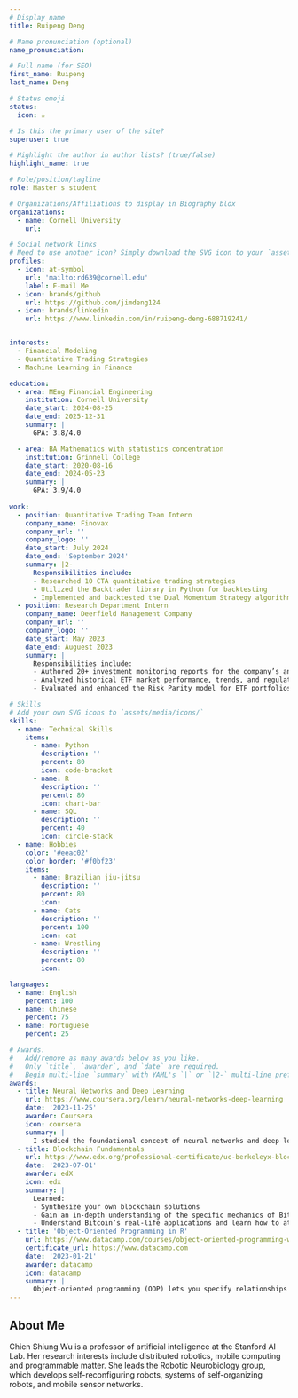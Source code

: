 ```yaml
---
# Display name
title: Ruipeng Deng

# Name pronunciation (optional)
name_pronunciation: 

# Full name (for SEO)
first_name: Ruipeng
last_name: Deng

# Status emoji
status:
  icon: ☕️

# Is this the primary user of the site?
superuser: true

# Highlight the author in author lists? (true/false)
highlight_name: true

# Role/position/tagline
role: Master's student

# Organizations/Affiliations to display in Biography blox
organizations:
  - name: Cornell University
    url: 

# Social network links
# Need to use another icon? Simply download the SVG icon to your `assets/media/icons/` folder.
profiles:
  - icon: at-symbol
    url: 'mailto:rd639@cornell.edu'
    label: E-mail Me
  - icon: brands/github
    url: https://github.com/jimdeng124
  - icon: brands/linkedin
    url: https://www.linkedin.com/in/ruipeng-deng-688719241/


interests:
  - Financial Modeling
  - Quantitative Trading Strategies
  - Machine Learning in Finance

education:
  - area: MEng Financial Engineering
    institution: Cornell University
    date_start: 2024-08-25
    date_end: 2025-12-31
    summary: |
      GPA: 3.8/4.0

  - area: BA Mathematics with statistics concentration
    institution: Grinnell College
    date_start: 2020-08-16
    date_end: 2024-05-23
    summary: |
      GPA: 3.9/4.0
      
work:
  - position: Quantitative Trading Team Intern
    company_name: Finovax
    company_url: ''
    company_logo: ''
    date_start: July 2024
    date_end: 'September 2024'
    summary: |2-
      Responsibilities include:
      - Researched 10 CTA quantitative trading strategies
      - Utilized the Backtrader library in Python for backtesting
      - Implemented and backtested the Dual Momentum Strategy algorithm
  - position: Research Department Intern
    company_name: Deerfield Management Company
    company_url: ''
    company_logo: ''
    date_start: May 2023
    date_end: Auguest 2023
    summary: |
      Responsibilities include:
      - Authored 20+ investment monitoring reports for the company’s annual portfolio review
      - Analyzed historical ETF market performance, trends, and regulatory environment using data from leading mutual funds
      - Evaluated and enhanced the Risk Parity model for ETF portfolios by back-testing in a Python-based virtual trading environment

# Skills
# Add your own SVG icons to `assets/media/icons/`
skills:
  - name: Technical Skills
    items:
      - name: Python
        description: ''
        percent: 80
        icon: code-bracket
      - name: R
        description: ''
        percent: 80
        icon: chart-bar
      - name: SQL
        description: ''
        percent: 40
        icon: circle-stack
  - name: Hobbies
    color: '#eeac02'
    color_border: '#f0bf23'
    items:
      - name: Brazilian jiu-jitsu
        description: ''
        percent: 80
        icon:
      - name: Cats
        description: ''
        percent: 100
        icon: cat
      - name: Wrestling
        description: ''
        percent: 80
        icon: 

languages:
  - name: English
    percent: 100
  - name: Chinese
    percent: 75
  - name: Portuguese
    percent: 25

# Awards.
#   Add/remove as many awards below as you like.
#   Only `title`, `awarder`, and `date` are required.
#   Begin multi-line `summary` with YAML's `|` or `|2-` multi-line prefix and indent 2 spaces below.
awards:
  - title: Neural Networks and Deep Learning
    url: https://www.coursera.org/learn/neural-networks-deep-learning
    date: '2023-11-25'
    awarder: Coursera
    icon: coursera
    summary: |
      I studied the foundational concept of neural networks and deep learning. By the end, I was familiar with the significant technological trends driving the rise of deep learning; build, train, and apply fully connected deep neural networks; implement efficient (vectorized) neural networks; identify key parameters in a neural network’s architecture; and apply deep learning to your own applications.
  - title: Blockchain Fundamentals
    url: https://www.edx.org/professional-certificate/uc-berkeleyx-blockchain-fundamentals
    date: '2023-07-01'
    awarder: edX
    icon: edx
    summary: |
      Learned:
      - Synthesize your own blockchain solutions
      - Gain an in-depth understanding of the specific mechanics of Bitcoin
      - Understand Bitcoin’s real-life applications and learn how to attack and destroy Bitcoin, Ethereum, smart contracts and Dapps, and alternatives to Bitcoin’s Proof-of-Work consensus algorithm
  - title: 'Object-Oriented Programming in R'
    url: https://www.datacamp.com/courses/object-oriented-programming-with-s3-and-r6-in-r
    certificate_url: https://www.datacamp.com
    date: '2023-01-21'
    awarder: datacamp
    icon: datacamp
    summary: |
      Object-oriented programming (OOP) lets you specify relationships between functions and the objects that they can act on, helping you manage complexity in your code. This is an intermediate level course, providing an introduction to OOP, using the S3 and R6 systems. S3 is a great day-to-day R programming tool that simplifies some of the functions that you write. R6 is especially useful for industry-specific analyses, working with web APIs, and building GUIs.
---
```


## About Me

Chien Shiung Wu is a professor of artificial intelligence at the Stanford AI Lab. Her research interests include distributed robotics, mobile computing and programmable matter. She leads the Robotic Neurobiology group, which develops self-reconfiguring robots, systems of self-organizing robots, and mobile sensor networks.
